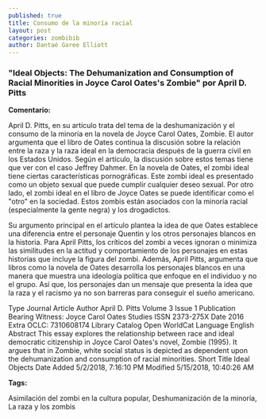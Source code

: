 ```yaml
---
published: true
title: Consumo de la minoría racial
layout: post
categories: zombibib
author: Dantaé Garee Elliott
---
```

 ###  "Ideal Objects: The Dehumanization and Consumption of Racial Minorities in Joyce Carol Oates's Zombie" por April D. Pitts 
 
**Comentario:**

April D. Pitts, en su artículo trata del tema de la deshumanización y el consumo de la minoría en la novela de Joyce Carol Oates, Zombie. El autor argumenta que el libro de Oates continua la discusión sobre la relación entre la raza y la raza ideal en la democracia después de la guerra civil en los Estados Unidos. Según el artículo, la discusión sobre estos temas tiene que ver con el caso Jeffrey Dahmer. En la novela de Oates, el zombi ideal tiene ciertas características pornográficas. Este zombi ideal es presentado como un objeto sexual que puede cumplir cualquier deseo sexual. Por otro lado, el zombi ideal en el libro de Joyce Oates se puede identificar como el "otro" en la sociedad. Estos zombis están asociados con la minoría racial (especialmente la gente negra) y los drogadictos.

Su argumento principal en el artículo plantea la idea de que Oates establece una diferencia entre el personaje Quentin y los otros personajes blancos en la historia. Para April Pitts, los críticos del zombi a veces ignoran o minimiza las similitudes en la actitud y comportamiento de los personajes en estas historias que incluye la figura del zombi. Además, April Pitts, argumenta que libros como la novela de Oates desarrolla los personajes blancos en una manera que muestra una ideología política que enfoque en el individuo y no el grupo. Así que, los personajes dan un mensaje que presenta la idea que la raza y el racismo ya no son barreras para conseguir el sueño americano. 

Type 	Journal Article
Author 	April D. Pitts
Volume 	3
Issue 	1
Publication 	Bearing Witness: Joyce Carol Oates Studies
ISSN 	2373-275X
Date 	2016
Extra 	OCLC: 7310608174
Library Catalog 	Open WorldCat
Language 	English
Abstract 	This essay explores the relationship between race and ideal democratic citizenship in Joyce Carol Oates's novel, Zombie (1995). It argues that in Zombie, white social status is depicted as dependent upon the dehumanization and consumption of racial minorities.
Short Title 	Ideal Objects
Date Added 	5/2/2018, 7:16:10 PM
Modified 	5/15/2018, 10:40:26 AM


**Tags:**

Asimilación del zombi en la cultura popular, Deshumanización de la minoría, La raza y los zombis
